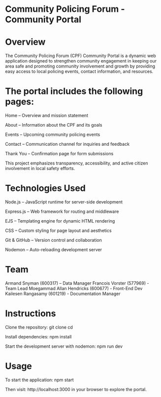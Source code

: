 # Community Policing Forum - Community Portal

# Overview

The Community Policing Forum (CPF) Community Portal is a dynamic web application designed to strengthen community engagement in keeping our area safe and promoting community involvement and growth by providing easy access to local policing events, contact information, and resources. 

# The portal includes the following pages:

Home – Overview and mission statement

About – Information about the CPF and its goals

Events – Upcoming community policing events

Contact – Communication channel for inquiries and feedback

Thank You – Confirmation page for form submissions

This project emphasizes transparency, accessibility, and active citizen involvement in local safety efforts.

# Technologies Used

Node.js – JavaScript runtime for server-side development

Express.js – Web framework for routing and middleware

EJS – Templating engine for dynamic HTML rendering

CSS – Custom styling for page layout and aesthetics

Git & GitHub – Version control and collaboration

Nodemon – Auto-reloading development server

# Team

Armand Snyman (600317) – Data Manager
Francois Vorster (577969) - Team Lead
Moegammad Allan Hendricks (600677) - Front-End Dev
Kailesen Rangasamy (601219) - Documentation Manager

# Instructions

Clone the repository:
git clone 
cd 

Install dependencies:
npm install

Start the development server with nodemon:
npm run dev

# Usage
To start the application:
npm start

Then visit:
http://localhost:3000 in your browser to explore the portal.

